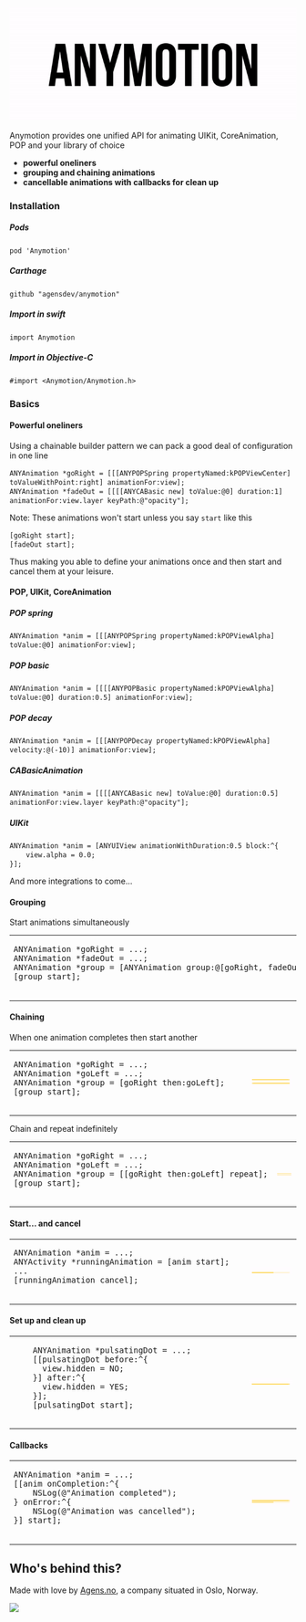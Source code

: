 ![Screenshot](logo_looped.gif)

Anymotion provides one unified API for animating UIKit, CoreAnimation, POP and your library of choice

- **powerful oneliners**
- **grouping and chaining animations**
- **cancellable animations with callbacks for clean up**

### Installation

##### Pods
```
pod 'Anymotion'
```

##### Carthage
```
github "agensdev/anymotion"
```

##### Import in swift
```
import Anymotion
```

##### Import in Objective-C
```
#import <Anymotion/Anymotion.h>
```

### Basics

#### Powerful oneliners

Using a chainable builder pattern we can pack a good deal of configuration in one line
```objc
ANYAnimation *goRight = [[[ANYPOPSpring propertyNamed:kPOPViewCenter] toValueWithPoint:right] animationFor:view];
ANYAnimation *fadeOut = [[[[ANYCABasic new] toValue:@0] duration:1] animationFor:view.layer keyPath:@"opacity"];
```
Note: These animations won't start unless you say `start` like this
```objc
[goRight start];
[fadeOut start];
```
Thus making you able to define your animations once and then start and cancel them at your leisure.

#### POP, UIKit, CoreAnimation

##### POP spring
```objc
ANYAnimation *anim = [[[ANYPOPSpring propertyNamed:kPOPViewAlpha] toValue:@0] animationFor:view];
```

##### POP basic
```objc
ANYAnimation *anim = [[[[ANYPOPBasic propertyNamed:kPOPViewAlpha] toValue:@0] duration:0.5] animationFor:view];
```

##### POP decay
```objc
ANYAnimation *anim = [[[ANYPOPDecay propertyNamed:kPOPViewAlpha] velocity:@(-10)] animationFor:view];
```

##### CABasicAnimation
```objc
ANYAnimation *anim = [[[[ANYCABasic new] toValue:@0] duration:0.5] animationFor:view.layer keyPath:@"opacity"];
```

##### UIKit
```objc
ANYAnimation *anim = [ANYUIView animationWithDuration:0.5 block:^{
    view.alpha = 0.0;
}];
```

And more integrations to come...

#### Grouping

Start animations simultaneously

<table>
  <tr>
    <td width="400px"><div class="highlight"><pre>
ANYAnimation *goRight = ...;
ANYAnimation *fadeOut = ...;
ANYAnimation *group = [ANYAnimation group:@[goRight, fadeOut]];
[group start];
    </pre></div></td>
    <td>
      <img src="/Meta/Readme/group.gif?raw=true" alt="GIF" />
    </td>
  </tr>
</table>

#### Chaining

When one animation completes then start another

<table>
  <tr>
    <td width="400px"><div class="highlight"><pre>
ANYAnimation *goRight = ...;
ANYAnimation *goLeft = ...;
ANYAnimation *group = [goRight then:goLeft];
[group start];
    </pre></div></td>
    <td>
      <img src="/Meta/Readme/chain.gif?raw=true" alt="GIF" />
    </td>
  </tr>
</table>

Chain and repeat indefinitely

<table>
  <tr>
    <td width="400px"><div class="highlight"><pre>
ANYAnimation *goRight = ...;
ANYAnimation *goLeft = ...;
ANYAnimation *group = [[goRight then:goLeft] repeat];
[group start];
    </pre></div></td>
    <td>
      <img src="/Meta/Readme/chain_and_repeat.gif?raw=true" alt="GIF" />
    </td>
  </tr>
</table>

#### Start... and cancel

<table>
  <tr>
    <td width="400px"><div class="highlight"><pre>
ANYAnimation *anim = ...;
ANYActivity *runningAnimation = [anim start];
...
[runningAnimation cancel];
    </pre></div></td>
    <td>
      <img src="/Meta/Readme/start_and_cancel.gif?raw=true" alt="GIF" />
    </td>
  </tr>
</table>

#### Set up and clean up

<table>
  <tr>
    <td width="400px"><div class="highlight"><pre>
    ANYAnimation *pulsatingDot = ...;
    [[pulsatingDot before:^{
      view.hidden = NO;
    }] after:^{
      view.hidden = YES;
    }];
    [pulsatingDot start];
    </pre></div></td>
    <td>
      <img src="/Meta/Readme/setup_and_clean_up.gif?raw=true" alt="GIF" />
    </td>
  </tr>
</table>

#### Callbacks

<table>
  <tr>
    <td width="400px"><div class="highlight"><pre>
ANYAnimation *anim = ...;
[[anim onCompletion:^{
    NSLog(@"Animation completed");
} onError:^{
    NSLog(@"Animation was cancelled");
}] start];
    </pre></div></td>
    <td>
      <img src="/Meta/Readme/callbacks.gif?raw=true" alt="GIF" />
    </td>
  </tr>
</table>



## Who's behind this?

Made with love by [Agens.no](http://agens.no/), a company situated in Oslo, Norway.

[<img src="http://static.agens.no/images/agens_logo_w_slogan_avenir_medium.png" width="340" />](http://agens.no/)
